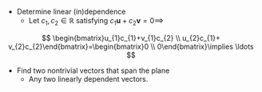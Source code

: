 - Determine linear (in)dependence
	- Let $c_{1},c_{2}\in \mathbb{R}$ satisfying $c_{1}\mathbf{u}+c_{2}\mathbf{v}=0\implies$

$$
\begin{bmatrix}u_{1}c_{1}+v_{1}c_{2} \\ u_{2}c_{1}+ v_{2}c_{2}\end{bmatrix}=\begin{bmatrix}0 \\ 0\end{bmatrix}\implies \ldots
$$
- Find two nontrivial vectors that span the plane
	- Any two linearly dependent vectors.